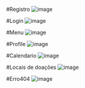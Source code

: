 #Registro 
![image](https://github.com/FelipeValeriano21/Blood-Donate-APP/assets/101677047/c22809e0-59a8-4399-b4cf-afee43863482)

#Login 
![image](https://github.com/FelipeValeriano21/Blood-Donate-APP/assets/101677047/e0a3c2c4-4ba1-4452-a158-16c592de4e7b)

#Menu
![image](https://github.com/FelipeValeriano21/Blood-Donate-APP/assets/101677047/844f3699-8a67-4ae0-bb02-7068c6421964)

#Profile
![image](https://github.com/FelipeValeriano21/Blood-Donate-APP/assets/101677047/5a6eb8b3-b5ce-4e7e-b7c1-36907c797dc3)

#Calendario
![image](https://github.com/FelipeValeriano21/Blood-Donate-APP/assets/101677047/5c35f96c-8a2b-4fba-8901-4ae2852f759c)

#Locais de doações
![image](https://github.com/FelipeValeriano21/Blood-Donate-APP/assets/101677047/39282e4f-2ad3-4fe2-81e2-d93b8d74bf1f)


#Erro404
![image](https://github.com/FelipeValeriano21/Blood-Donate-APP/assets/101677047/4c88f53b-7bee-432b-991f-02179f847a99)
